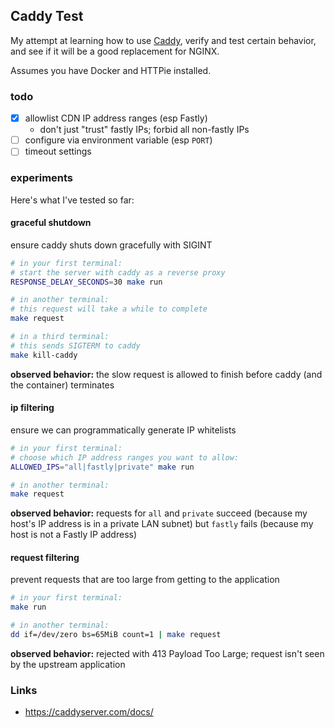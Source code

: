 ## Caddy Test

My attempt at learning how to use [Caddy](https://caddyserver.com/), verify and test certain
behavior, and see if it will be a good replacement for NGINX.

Assumes you have Docker and HTTPie installed.

### todo

* [x] allowlist CDN IP address ranges (esp Fastly)
    * don't just "trust" fastly IPs; forbid all non-fastly IPs
* [ ] configure via environment variable (esp `PORT`)
* [ ] timeout settings

### experiments

Here's what I've tested so far:

#### graceful shutdown

ensure caddy shuts down gracefully with SIGINT

```bash
# in your first terminal:
# start the server with caddy as a reverse proxy
RESPONSE_DELAY_SECONDS=30 make run

# in another terminal:
# this request will take a while to complete
make request

# in a third terminal:
# this sends SIGTERM to caddy
make kill-caddy
```

**observed behavior:** the slow request is allowed to finish before caddy (and the container)
terminates

#### ip filtering

ensure we can programmatically generate IP whitelists

```bash
# in your first terminal:
# choose which IP address ranges you want to allow:
ALLOWED_IPS="all|fastly|private" make run

# in another terminal:
make request
```

**observed behavior:** requests for `all` and `private` succeed (because my host's IP address is in
a private LAN subnet) but `fastly` fails (because my host is not a Fastly IP address)

#### request filtering

prevent requests that are too large from getting to the application

```bash
# in your first terminal:
make run

# in another terminal:
dd if=/dev/zero bs=65MiB count=1 | make request
```

**observed behavior:** rejected with 413 Payload Too Large; request isn't seen by the upstream
application

### Links

* https://caddyserver.com/docs/
